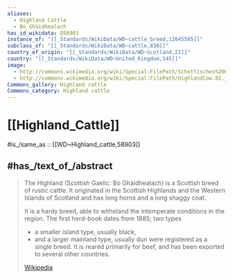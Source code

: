 ```yaml
---
aliases:
  - Highland Cattle
  - Bò Ghàidhealach
has_id_wikidata: Q58903
instance_of: "[[_Standards/WikiData/WD~cattle_breed,12045585]]"
subclass_of: "[[_Standards/WikiData/WD~cattle,830]]"
country_of_origin: "[[_Standards/WikiData/WD~Scotland,22]]"
country: "[[_Standards/WikiData/WD~United_Kingdom,145]]"
image:
  - http://commons.wikimedia.org/wiki/Special:FilePath/Schottisches%20Hochlandrind.jpg
  - http://commons.wikimedia.org/wiki/Special:FilePath/HighlandCow.01.jpg
Commons_gallery: Highland cattle
Commons_category: Highland cattle
---
```


# [[Highland_Cattle]] 

#is_/same_as :: [[WD~Highland_cattle,58903]] 

## #has_/text_of_/abstract 

> The Highland (Scottish Gaelic: Bò Ghàidhealach) is a Scottish breed of rustic cattle. 
> It originated in the Scottish Highlands and the Western Islands of Scotland 
> and has long horns and a long shaggy coat. 
> 
> It is a hardy breed, able to withstand the intemperate conditions in the region. 
> The first herd-book dates from 1885; two types 
> - a smaller island type, usually black, 
> - and a larger mainland type, usually dun 
> were registered as a single breed. 
> It is reared primarily for beef, and has been exported to several other countries.
>
> [Wikipedia](https://en.wikipedia.org/wiki/Highland%20cattle) 

